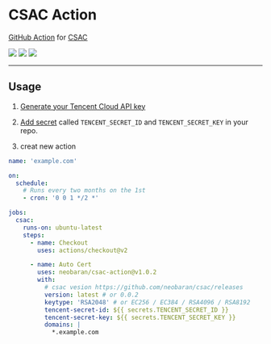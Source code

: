 # CSAC Action

[GitHub Action](https://github.com/features/actions) for [CSAC](https://github.com/neobaran/csac)

[![](https://img.shields.io/github/release/neobaran/csac-action.svg?logo=github&style=flat-square)](https://github.com/neobaran/csac-action/releases/latest)
[![](https://img.shields.io/badge/marketplace-csac--action-blue?logo=github&style=flat-square)](https://github.com/marketplace/actions/csac-action)
[![](https://img.shields.io/github/license/neobaran/csac-action?style=flat-square)](https://github.com/neobaran/csac-action/blob/master/LICENSE)

---
## Usage

1. [Generate your Tencent Cloud API key](https://cloud.tencent.com/document/api/213/30654#.E7.94.B3.E8.AF.B7.E5.AE.89.E5.85.A8.E5.87.AD.E8.AF.81)

2. [Add secret](https://docs.github.com/en/actions/configuring-and-managing-workflows/creating-and-storing-encrypted-secrets#creating-encrypted-secrets-for-a-repository) called `TENCENT_SECRET_ID` and `TENCENT_SECRET_KEY` in your repo.

3. creat new action

```yaml
name: 'example.com'

on:
  schedule:
    # Runs every two months on the 1st
    - cron: '0 0 1 */2 *'

jobs:
  csac:
    runs-on: ubuntu-latest
    steps:
      - name: Checkout
        uses: actions/checkout@v2

      - name: Auto Cert
        uses: neobaran/csac-action@v1.0.2
        with:
          # csac vesion https://github.com/neobaran/csac/releases
          version: latest # or 0.0.2
          keytype: 'RSA2048' # or EC256 / EC384 / RSA4096 / RSA8192
          tencent-secret-id: ${{ secrets.TENCENT_SECRET_ID }}
          tencent-secret-key: ${{ secrets.TENCENT_SECRET_KEY }}
          domains: |
            *.example.com
```
